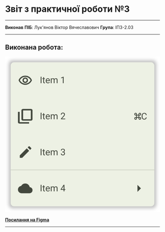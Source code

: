 # Звіт з практичної роботи №3

****

**Виконав**
**ПІБ**: Лук'янов Віктор Вячеславович
**Група**: ІПЗ-2.03

****

## Виконана робота:

![](https://raw.githubusercontent.com/MarryBye/workshop_3/refs/heads/master/images/Context%20Menu.svg)

[**Посилання на Figma**](https://www.figma.com/design/5ZDprwTWoPCM24NtujlaZ4/Untitled?m=auto&t=BMFK5Qq608h6frMe-1)

****